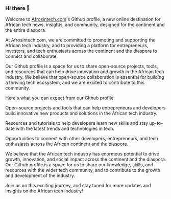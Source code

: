 ### Hi there 👋

<!--
**afrosintech/afrosintech** is a ✨ _special_ ✨ repository because its `README.md` (this file) appears on your GitHub profile.

Here are some ideas to get you started:

- 🔭 I’m currently working on ...
- 🌱 I’m currently learning ...
- 👯 I’m looking to collaborate on ...
- 🤔 I’m looking for help with ...
- 💬 Ask me about ...
- 📫 How to reach me: ...
- 😄 Pronouns: ...
- ⚡ Fun fact: ...
-->


Welcome to <a href="https://github.com/Murad9288" target="_blank">Afrosintech.com</a>'s Github profile, a new online destination for African tech news, insights, and community, designed for the continent and the entire diaspora.

At Afrosintech.com, we are committed to promoting and supporting the African tech industry, and to providing a platform for entrepreneurs, investors, and tech enthusiasts across the continent and the diaspora to connect and collaborate.

Our Github profile is a space for us to share open-source projects, tools, and resources that can help drive innovation and growth in the African tech industry. We believe that open-source collaboration is essential for building a thriving tech ecosystem, and we are excited to contribute to this community.

Here's what you can expect from our Github profile:

Open-source projects and tools that can help entrepreneurs and developers build innovative new products and solutions in the African tech industry.

Resources and tutorials to help developers learn new skills and stay up-to-date with the latest trends and technologies in tech.

Opportunities to connect with other developers, entrepreneurs, and tech enthusiasts across the African continent and the diaspora.

We believe that the African tech industry has enormous potential to drive growth, innovation, and social impact across the continent and the diaspora. Our Github profile is a space for us to share our knowledge, skills, and resources with the wider tech community, and to contribute to the growth and development of the industry.

Join us on this exciting journey, and stay tuned for more updates and insights on the African tech industry!
